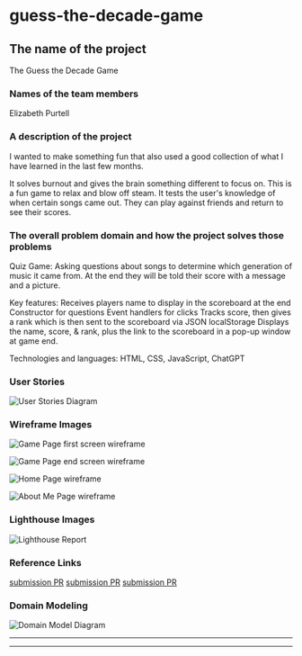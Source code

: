 # guess-the-decade-game

## The name of the project

The Guess the Decade Game

### Names of the team members

Elizabeth Purtell

### A description of the project

I wanted to make something fun that also used a good collection of what I have learned in the last few months.

It solves burnout and gives the brain something different to focus on. This is a fun game to relax and blow off steam. It tests the user's knowledge of when certain songs came out. They can play against friends and return to see their scores.

### The overall problem domain and how the project solves those problems

Quiz Game:
    Asking questions about songs to determine which generation of music it came from. At the end they will be told their score with a message and a picture.

Key features:
    Receives players name to display in the scoreboard at the end
    Constructor for questions
    Event handlers for clicks
    Tracks score, then gives a rank which is then sent to the scoreboard via JSON localStorage
    Displays the name, score, & rank, plus the link to the scoreboard in a pop-up window at game end.

Technologies and languages:
    HTML, CSS, JavaScript, ChatGPT

### User Stories

![User Stories Diagram](img/userStories.diagram.png)

### Wireframe Images

![Game Page first screen wireframe](img/gamePage-wireframe1.png)

![Game Page end screen wireframe](img/gamePage-end-wireframe.png)

![Home Page wireframe](img/homePage-wireframe.png)

![About Me Page wireframe](img/aboutMePage-wireframe.png)

### Lighthouse Images

![Lighthouse Report](img/LIghthouse-10-20-23-GTD.png)

### Reference Links

[submission PR](http://xyz.com)
[submission PR](http://xyz.com)
[submission PR](http://xyz.com)

### Domain Modeling

![Domain Model Diagram](img/guessTheDecade-domainModel.png)

---
---
